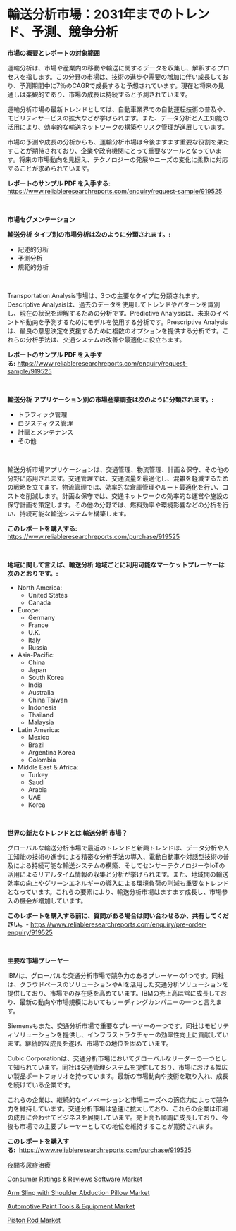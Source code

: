 <p><h1>輸送分析市場：2031年までのトレンド、予測、競争分析</h1></p><p><strong>市場の概要とレポートの対象範囲</strong></p>
<p><p>運輸分析は、市場や産業内の移動や輸送に関するデータを収集し、解釈するプロセスを指します。この分野の市場は、技術の進歩や需要の増加に伴い成長しており、予測期間中に7％のCAGRで成長すると予想されています。現在と将来の見通しは楽観的であり、市場の成長は持続すると予測されています。</p><p>運輸分析市場の最新トレンドとしては、自動車業界での自動運転技術の普及や、モビリティサービスの拡大などが挙げられます。また、データ分析と人工知能の活用により、効率的な輸送ネットワークの構築やリスク管理が進展しています。</p><p>市場の予測や成長の分析からも、運輸分析市場は今後ますます重要な役割を果たすことが期待されており、企業や政府機関にとって重要なツールとなっています。将来の市場動向を見据え、テクノロジーの発展やニーズの変化に柔軟に対応することが求められています。</p></p>
<p><strong>レポートのサンプル PDF を入手する:</strong> <a href="https://www.reliableresearchreports.com/enquiry/request-sample/919525">https://www.reliableresearchreports.com/enquiry/request-sample/919525</a></p>
<p>&nbsp;</p>
<p><strong>市場セグメンテーション</strong></p>
<p><strong>輸送分析 タイプ別の市場分析は次のように分類されます。:</strong></p>
<p><ul><li>記述的分析</li><li>予測分析</li><li>規範的分析</li></ul></p>
<p>&nbsp;</p>
<p><p>Transportation Analysis市場は、3つの主要なタイプに分類されます。Descriptive Analysisは、過去のデータを使用してトレンドやパターンを識別し、現在の状況を理解するための分析です。Predictive Analysisは、未来のイベントや動向を予測するためにモデルを使用する分析です。Prescriptive Analysisは、最良の意思決定を支援するために複数のオプションを提供する分析です。これらの分析手法は、交通システムの改善や最適化に役立ちます。</p></p>
<p><strong>レポートのサンプル PDF を入手する:</strong>&nbsp;<a href="https://www.reliableresearchreports.com/enquiry/request-sample/919525">https://www.reliableresearchreports.com/enquiry/request-sample/919525</a></p>
<p>&nbsp;</p>
<p><strong> 輸送分析 アプリケーション別の市場産業調査は次のように分類されます。:</strong></p>
<p><ul><li>トラフィック管理</li><li>ロジスティクス管理</li><li>計画とメンテナンス</li><li>その他</li></ul></p>
<p>&nbsp;</p>
<p><p>輸送分析市場アプリケーションは、交通管理、物流管理、計画＆保守、その他の分野に応用されます。交通管理では、交通流量を最適化し、混雑を軽減するための戦略を立てます。物流管理では、効率的な倉庫管理やルート最適化を行い、コストを削減します。計画＆保守では、交通ネットワークの効率的な運営や施設の保守計画を策定します。その他の分野では、燃料効率や環境影響などの分析を行い、持続可能な輸送システムを構築します。</p></p>
<p><strong>このレポートを購入する:</strong>&nbsp; <a href="https://www.reliableresearchreports.com/purchase/919525">https://www.reliableresearchreports.com/purchase/919525</a></p>
<p>&nbsp;</p>
<p><strong>地域に関して言えば、輸送分析 地域ごとに利用可能なマーケットプレーヤーは次のとおりです。:</strong></p>
<p><ul>
    <li>
        North America:
        <ul>
            <li>United States</li>
            <li>Canada</li>
        </ul>
    </li>
    <li>
        Europe:
        <ul>
            <li>Germany</li>
            <li>France</li>
            <li>U.K.</li>
            <li>Italy</li>
            <li>Russia</li>
        </ul>
    </li>
    <li>
        Asia-Pacific:
        <ul>
            <li>China</li>
            <li>Japan</li>
            <li>South Korea</li>
            <li>India</li>
            <li>Australia</li>
            <li>China Taiwan</li>
            <li>Indonesia</li>
            <li>Thailand</li>
            <li>Malaysia</li>
        </ul>
    </li>
    <li>
        Latin America:
        <ul>
            <li>Mexico</li>
            <li>Brazil</li>
            <li>Argentina Korea</li>
            <li>Colombia</li>
        </ul>
    </li>
    <li>
        Middle East & Africa:
        <ul>
            <li>Turkey</li>
            <li>Saudi</li>
            <li>Arabia</li>
            <li>UAE</li>
            <li>Korea</li>
        </ul>
    </li>
    </ul></p>
<p>&nbsp;</p>
<p><strong>世界の新たなトレンドとは 輸送分析 市場？</strong></p>
<p><p>グローバルな輸送分析市場で最近のトレンドと新興トレンドは、データ分析や人工知能の技術の進歩による精密な分析手法の導入、電動自動車や対話型技術の普及による持続可能な輸送システムの構築、そしてセンサーテクノロジーやIoTの活用によるリアルタイム情報の収集と分析が挙げられます。また、地域間の輸送効率の向上やグリーンエネルギーの導入による環境負荷の削減も重要なトレンドとなっています。これらの要素により、輸送分析市場はますます成長し、市場参入の機会が増加しています。</p></p>
<p><strong>このレポートを購入する前に、質問がある場合は問い合わせるか、共有してください。</strong>- <a href="https://www.reliableresearchreports.com/enquiry/pre-order-enquiry/919525">https://www.reliableresearchreports.com/enquiry/pre-order-enquiry/919525</a></p>
<p>&nbsp;</p>
<p><strong>主要な市場プレーヤー</strong></p>
<p><p>IBMは、グローバルな交通分析市場で競争力のあるプレーヤーの1つです。同社は、クラウドベースのソリューションやAIを活用した交通分析ソリューションを提供しており、市場での存在感を高めています。IBMの売上高は常に成長しており、最新の動向や市場規模においてもリーディングカンパニーの一つと言えます。</p><p>Siemensもまた、交通分析市場で重要なプレーヤーの一つです。同社はモビリティソリューションを提供し、インフラストラクチャーの効率性向上に貢献しています。継続的な成長を遂げ、市場での地位を固めています。</p><p>Cubic Corporationは、交通分析市場においてグローバルなリーダーの一つとして知られています。同社は交通管理システムを提供しており、市場における幅広い製品ポートフォリオを持っています。最新の市場動向や技術を取り入れ、成長を続けている企業です。</p><p>これらの企業は、継続的なイノベーションと市場ニーズへの適応力によって競争力を維持しています。交通分析市場は急速に拡大しており、これらの企業は市場の成長に合わせてビジネスを展開しています。売上高も順調に成長しており、今後も市場での主要プレーヤーとしての地位を維持することが期待されます。</p></p>
<p><strong>このレポートを購入する:</strong>&nbsp;&nbsp;<a href="https://www.reliableresearchreports.com/purchase/919525">https://www.reliableresearchreports.com/purchase/919525</a></p>
<p><p><a href="https://github.com/lababdou/Market-Research-Report-List-2/blob/main/2214152182948.md">夜間多尿症治療</a></p><p><a href="https://issuu.com/reportprime-2/docs/consumer-ratings-reviews-software-market-size-2030">Consumer Ratings & Reviews Software Market</a></p><p><a href="https://issuu.com/reportprime-2/docs/arm-sling-with-shoulder-abduction-pillow-market-si">Arm Sling with Shoulder Abduction Pillow Market</a></p><p><a href="https://github.com/nicholepatriciadoylenwnrjr0/Market-Research-Report-List-1/blob/main/automotive-paint-tools-equipment-market.md">Automotive Paint Tools & Equipment Market</a></p><p><a href="https://github.com/gamblestampleyjenny50m5sl6/Market-Research-Report-List-1/blob/main/piston-rod-market.md">Piston Rod Market</a></p></p>